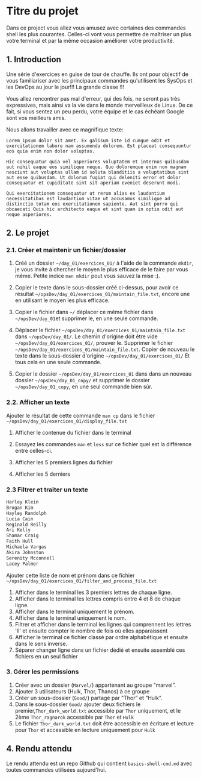 # Titre du projet
Dans ce project vous allez vous amusez avec certaines des commandes shell les plus courantes. Celles-ci vont vous permettre de maîtriser un plus votre terminal et par la même occasion améliorer votre productivité.

## 1. Introduction
Une série d'exercices en guise de tour de chauffe. Ils ont pour objectif de vous familiariser avec les principaux commandes qu'utilisent les SysOps et les DevOps au jour le jour!!! La grande classe !!!

Vous allez rencontrer pas mal d'erreur, qui des fois, ne seront pas très expressives, mais ainsi va la vie dans le monde merveilleux de Linux. De ce fait, si vous sentez un peu perdu, votre équipe et le cas échéant Google sont vos meilleurs amis.


Nous allons travailler avec ce magnifique texte:

```
Lorem ipsum dolor sit amet. Ex galisum iste id cumque odit et exercitationem labore nam assumenda dolorem. Est placeat consequuntur eos quia enim non dolor voluptas.

Hic consequatur quia vel asperiores voluptatem et internos quibusdam aut nihil eaque eos similique neque. Quo doloremque enim non magnam nesciunt aut voluptas ullam id soluta blanditiis a voluptatibus sint aut esse quibusdam. Ut dolorum fugiat qui deleniti error et dolor consequatur et cupiditate sint sit aperiam eveniet deserunt modi.

Qui exercitationem consequatur ut rerum alias ex laudantium necessitatibus est laudantium vitae ut accusamus similique ad distinctio totam eos exercitationem sapiente. Aut sint porro qui obcaecati Quis hic architecto eaque et sint quam in optio odit aut neque asperiores.
```


## 2. Le projet
### 2.1. Créer et maintenir un fichier/dossier

1. Créé un dossier `~/day_01/exercices_01/` à l'aide de la commande `mkdir`, je vous invite à chercher le moyen le plus efficace de le faire par vous même. Petite indice `man mkdir` pout vous sauvez la mise :).

2. Copier le texte dans le sous-dossier créé ci-dessus, pour avoir ce résultat `~/opsDev/day_01/exercices_01/maintain_file.txt`, encore une en utilisant le moyen les plus efficace.

3. Copier le fichier dans `~/` déplacer ce même fichier dans `~/opsDev/day_01`et supprimer le, en une seule commande.

4. Déplacer le fichier `~/opsDev/day_01/exercices_01/maintain_file.txt` dans `~/opsDev/day_01/`. 
   Le chemin d'origine doit être vide `~/opsDev/day_01/exercices_01/`, prouver le.
   Supprimer le fichier `~/opsDev/day_01/exercices_01/maintain_file.txt`.
   Copier de nouveau le texte dans le sous-dossier d'origine `~/opsDev/day_01/exercices_01/`
   Et tous cela en une seule commande.

5. Copier le dossier `~/opsDev/day_01/exercices_01` dans dans un nouveau dossier `~/opsDev/day_01_copy/` 
   et supprimer le dossier `~/opsDev/day_01_copy`, en une seul commande bien sûr.



### 2.2. Afficher un texte

Ajouter le résultat de cette commande `man cp` dans le fichier `~/opsDev/day_01/exercices_01/display_file.txt`

1. Afficher le contenue du fichier dans le terminal

2. Essayez les commandes `man` et `less` sur ce fichier quel est la différence entre celles-ci.

3. Afficher les 5 premiers lignes du fichier

4. Afficher les 5 derniers


### 2.3 Filtrer et traiter un texte
```txt
Harley Klein
Brogan Kim
Hayley Randolph
Lucia Cain
Reginald Reilly
Ari Kelly
Shamar Craig
Faith Hull
Michaela Vargas
Akira Johnston
Serenity Mcconnell
Lacey Palmer
```

Ajouter cette liste de nom et prénom dans ce fichier `~/opsDev/day_01/exercices_01/filter_and_process_file.txt`

1. Afficher dans le terminal les 3 premiers lettres de chaque ligne.
2. Afficher dans le terminal les lettres compris entre 4 et 8 de chaque ligne.
3. Afficher dans le terminal uniquement le prénom. 
4. Afficher dans le terminal uniquement le nom.
5. Filtrer et afficher dans le terminal les lignes qui comprennent les lettres 'll' 
   et ensuite compter le nombre de fois où elles apparaissent 
6. Afficher le terminal ce fichier classé par ordre alphabétique et  ensuite dans le sens inverse.
7. Séparer changer ligne dans un fichier dédié et ensuite assemblé ces fichiers en un seul fichier



### 3. Gérer les permissions

1. Créer avec un dossier (`Marvel/`) appartenant au groupe “marvel”.
2. Ajouter 3 utilisateurs (Hulk, Thor, Thanos) à ce groupe
3. Créer un sous-dossier (`Good/`) partagé par "Thor” et “Hulk”.
4. Dans le sous-dossier `Good/` ajouter deux fichiers le premier,`Thor_dark_world.txt` accessible par `Thor` uniquement, et le 2ème `Thor_ragnarok` accessible par `Thor` et `Hulk`
5. Le fichier `Thor_dark_world.txt` doit être accessible en écriture et lecture pour `Thor` et accessible en lecture uniquement pour `Hulk` 


## 4. Rendu attendu
Le rendu attendu est un repo Github qui contient `basics-shell-cmd.md` avec toutes commandes utilisées aujourd'hui.